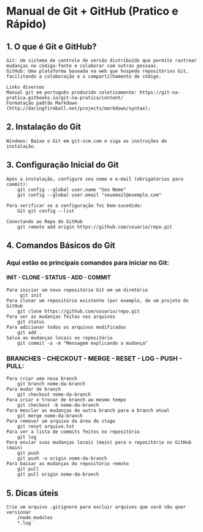 # Manual de Git + GitHub (Pratico e Rápido)

## 1. O que é Git e GitHub?
    Git: Um sistema de controle de versão distribuído que permite rastrear mudanças no código-fonte e colaborar com outras pessoas.
    GitHub: Uma plataforma baseada na web que hospeda repositórios Git, facilitando a colaboração e o compartilhamento de código.
    
    Links diversos
    Manual git em português produzido coletivamente: https://git-na-pratica.gitbooks.io/git-na-pratica/content/
    Formatação padrão Markdown (http://daringfireball.net/projects/markdown/syntax);

## 2. Instalação do Git
    Windows: Baixe o Git em git-scm.com e siga as instruções de instalação.

## 3. Configuração Inicial do Git
    Após a instalação, configure seu nome e e-mail (obrigatórios para commit):
        git config --global user.name "Seu Nome"
        git config --global user.email "seuemail@exemplo.com"

    Para verificar se a configuração foi bem-sucedida:
        Git git config --list 

    Conectando ao Repo do GitHub
        git remote add origin https://github.com/usuario/repo.git
        

## 4. Comandos Básicos do Git
### Aqui estão os principais comandos para iniciar no Git:
#### INIT - CLONE - STATUS - ADD - COMMIT
    Para iniciar um novo repositório Git em um diretório
         git init 
    Para clonar um repositório existente (por exemplo, de um projeto do GitHub
        git clone https://github.com/usuario/repo.git
    Para ver as mudanças feitas nos arquivos
        git status
    Para adicionar todos os arquivos modificados
        git add .
    Salva as mudanças locais no repositório
        git commit -a -m "Mensagem explicando a mudança"

### BRANCHES - CHECKOUT - MERGE - RESET - LOG - PUSH - PULL:
    Para criar uma nova branch
        git branch nome-da-branch
    Para mudar de branch
        git checkout nome-da-branch
    Para criar e trocar de branch ao mesmo tempo
        git checkout -b nome-da-branch
    Para mesclar as mudanças de outra branch para a branch atual
        git merge nome-da-branch
    Para remover um arquivo da área de stage
        git reset arquivo.txt
    Para ver a lista de commits feitos no repositório
        git log        
    Para enviar suas mudanças locais (main) para o repositório no GitHub (main)
        git push
        git push -u origin nome-da-branch
    Para baixar as mudanças do repositório remoto
        git pull
        git pull origin nome-da-branch

## 5. Dicas úteis
    Crie um arquivo .gitignore para excluir arquivos que você não quer versionar
        /node_modules
        *.log

